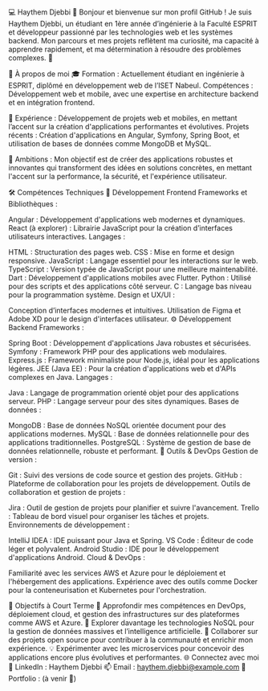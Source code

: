 💻 Haythem Djebbi
👋 Bonjour et bienvenue sur mon profil GitHub !
Je suis Haythem Djebbi, un étudiant en 1ère année d’ingénierie à la Faculté ESPRIT et développeur passionné par les technologies web et les systèmes backend.
Mon parcours et mes projets reflètent ma curiosité, ma capacité à apprendre rapidement, et ma détermination à résoudre des problèmes complexes. 🚀

🌟 À propos de moi
🎓 Formation :
Actuellement étudiant en ingénierie à ESPRIT, diplômé en développement web de l’ISET Nabeul.
Compétences : Développement web et mobile, avec une expertise en architecture backend et en intégration frontend.

💼 Expérience :
Développement de projets web et mobiles, en mettant l’accent sur la création d'applications performantes et évolutives.
Projets récents : Création d'applications en Angular, Symfony, Spring Boot, et utilisation de bases de données comme MongoDB et MySQL.

🚀 Ambitions :
Mon objectif est de créer des applications robustes et innovantes qui transforment des idées en solutions concrètes, en mettant l'accent sur la performance, la sécurité, et l'expérience utilisateur.

🛠️ Compétences Techniques
🎨 Développement Frontend
Frameworks et Bibliothèques :

Angular : Développement d'applications web modernes et dynamiques.
React (à explorer) : Librairie JavaScript pour la création d’interfaces utilisateurs interactives.
Langages :

HTML : Structuration des pages web.
CSS : Mise en forme et design responsive.
JavaScript : Langage essentiel pour les interactions sur le web.
TypeScript : Version typée de JavaScript pour une meilleure maintenabilité.
Dart : Développement d'applications mobiles avec Flutter.
Python : Utilisé pour des scripts et des applications côté serveur.
C : Langage bas niveau pour la programmation système.
Design et UX/UI :

Conception d’interfaces modernes et intuitives.
Utilisation de Figma et Adobe XD pour le design d'interfaces utilisateur.
⚙️ Développement Backend
Frameworks :

Spring Boot : Développement d'applications Java robustes et sécurisées.
Symfony : Framework PHP pour des applications web modulaires.
Express.js : Framework minimaliste pour Node.js, idéal pour les applications légères.
JEE (Java EE) : Pour la création d'applications web et d'APIs complexes en Java.
Langages :

Java : Langage de programmation orienté objet pour des applications serveur.
PHP : Langage serveur pour des sites dynamiques.
Bases de données :

MongoDB : Base de données NoSQL orientée document pour des applications modernes.
MySQL : Base de données relationnelle pour des applications traditionnelles.
PostgreSQL : Système de gestion de base de données relationnelle, robuste et performant.
🚀 Outils & DevOps
Gestion de version :

Git : Suivi des versions de code source et gestion des projets.
GitHub : Plateforme de collaboration pour les projets de développement.
Outils de collaboration et gestion de projets :

Jira : Outil de gestion de projets pour planifier et suivre l'avancement.
Trello : Tableau de bord visuel pour organiser les tâches et projets.
Environnements de développement :

IntelliJ IDEA : IDE puissant pour Java et Spring.
VS Code : Éditeur de code léger et polyvalent.
Android Studio : IDE pour le développement d'applications Android.
Cloud & DevOps :

Familiarité avec les services AWS et Azure pour le déploiement et l'hébergement des applications.
Expérience avec des outils comme Docker pour la conteneurisation et Kubernetes pour l'orchestration.

🎯 Objectifs à Court Terme
📖 Approfondir mes compétences en DevOps, déploiement cloud, et gestion des infrastructures sur des plateformes comme AWS et Azure.
🌱 Explorer davantage les technologies NoSQL pour la gestion de données massives et l’intelligence artificielle.
🤝 Collaborer sur des projets open source pour contribuer à la communauté et enrichir mon expérience.
💡 Expérimenter avec les microservices pour concevoir des applications encore plus évolutives et performantes.
🌐 Connectez avec moi
💼 LinkedIn : Haythem Djebbi
📫 Email : haythem.djebbi@example.com
🌟 Portfolio : (à venir 🚧)
